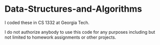 # Data-Structures-and-Algorithms
I coded these in CS 1332 at Georgia Tech.

I do not authorize anybody to use this code for any purposes including but not limited to homework assignments or other projects.

